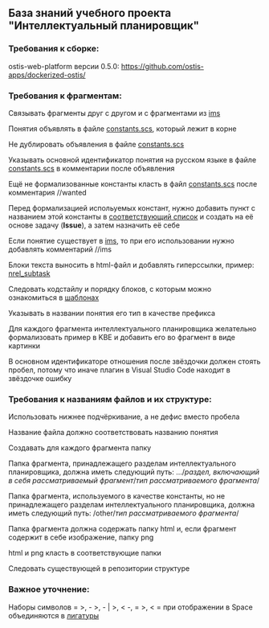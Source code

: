 ## База знаний учебного проекта "Интеллектуальный планировщик"

### **Требования к сборке**: 

ostis-web-platform версии 0.5.0: https://github.com/ostis-apps/dockerized-ostis/

### **Требования к фрагментам**:

Связывать фрагменты друг с другом и с фрагментами из [ims](http://ims.ostis.net/)

Понятия объявлять в файле [constants.scs](https://intelligent-scheduler.jetbrains.space/p/ische/repositories/knowledge-base/files/constants.scs), который лежит в корне

Не дублировать объявления в файле [constants.scs](https://intelligent-scheduler.jetbrains.space/p/ische/repositories/knowledge-base/files/constants.scs)

Указывать основной идентификатор понятия на русском языке в файле [constants.scs](https://intelligent-scheduler.jetbrains.space/p/ische/repositories/knowledge-base/files/constants.scs) в комментарии после объявления

Ещё не формализованные константы класть в файл [constants.scs](https://intelligent-scheduler.jetbrains.space/p/ische/repositories/knowledge-base/files/constants.scs) после комментария //wanted

Перед формализацией испольуемых констант, нужно добавить пункт с названием этой константы в [соответствующий список](https://intelligent-scheduler.jetbrains.space/p/ische/checklists/2Wicfp32nLyC) и создать на её основе задачу (**Issue**), а затем назначить её себе

Если понятие существует в [ims](http://ims.ostis.net/), то при его использовании нужно добавлять комментарий //ims 

Блоки текста выносить в html-файл и добавлять гиперссылки, пример: [nrel_subtask](https://intelligent-scheduler.jetbrains.space/p/ische/repositories/knowledge-base/files/intelligent_scheduler/sections/tasks/relations/nrel_subtask/nrel_subtask.scs)

Следовать кодстайлу и порядку блоков, с которым можно ознакомиться в [шаблонах](https://intelligent-scheduler.jetbrains.space/p/ische/repositories/knowledge-base/files/templates/concept_template.txt)

Указывать в названии понятия его тип в качестве префикса

Для каждого фрагмента интеллектуального планировщика желательно формализовать пример в KBE и добавить его во фрагмент в виде картинки

В основном идентификаторе отношения после звёздочки должен стоять пробел, потому что иначе плагин в Visual Studio Code находит в звёздочке ошибку

### **Требования к названиям файлов и их структуре**:

Использовать нижнее подчёркивание, а не дефис вместо пробела

Название файла должно соответствовать названию понятия

Создавать для каждого фрагмента папку

Папка фрагмента, принадлежащего разделам интеллектуального планировщика, должна иметь следующий путь: .../*раздел, включающий в себя рассматриваемый фрагмент*/*тип рассматриваемого фрагмента*/

Папка фрагмента, используемого в качестве константы, но не принадлежащего разделам интеллектуального планировщика, должна иметь следующий путь: /other/*тип рассматриваемого фрагмента*/

Папка фрагмента должна содержать папку html и, если фрагмент содержит в себе изображение, папку png

html и png класть в соответствующие папки

Следовать существующей в репозитории структуре

### **Важное** уточнение:

Наборы символов = >, - >, - | >, < -, = >, < = при отображении в Space объединяются в [лигатуры](https://www.jetbrains.com/ru-ru/lp/mono/#ligatures)
